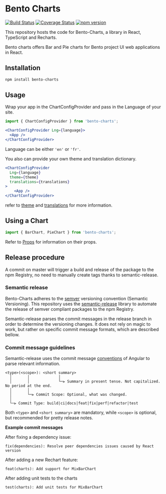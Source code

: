 # Bento Charts

[![Build Status](https://travis-ci.org/bento-platform/Bento-Charts.svg?branch=master)](https://travis-ci.org/bento-platform/Bento-Charts)
[![Coverage Status](https://coveralls.io/repos/github/bento-platform/Bento-Charts/badge.svg?branch=master)](https://coveralls.io/github/bento-platform/Bento-Charts?branch=master)
[![npm version](https://badge.fury.io/js/bento-charts.svg)](https://badge.fury.io/js/bento-charts)

This repository hosts the code for Bento-Charts, a library in React, TypeScript and Recharts.

Bento charts offers Bar and Pie charts for Bento project UI web applications in React.

## Installation

```bash
npm install bento-charts
```

## Usage
Wrap your app in the ChartConfigProvider and pass in the Language of your site.

```jsx
import { ChartConfigProvider } from 'bento-charts';
```

```jsx
<ChartConfigProvider Lng={language}>
  <App />
</ChartConfigProvider>
```
Language can be either `'en'` or `'fr'`.

You also can provide your own theme and translation dictionary.

```jsx
<ChartConfigProvider
  Lng={language}
  theme={theme}
  translations={translations}
>
    <App />
</ChartConfigProvider>
```
refer to [theme](https://github.com/bento-platform/Bento-Charts/blob/eee46541eec68e2dd7f62f8d786148480ce5105f/src/types/chartTypes.ts#L20) and [translations](https://github.com/bento-platform/Bento-Charts/blob/eee46541eec68e2dd7f62f8d786148480ce5105f/src/types/chartTypes.ts#L47) for more information.
## Using a Chart

```jsx
import { BarChart, PieChart } from 'bento-charts';
```
Refer to [Props](https://github.com/bento-platform/Bento-Charts/blob/eee46541eec68e2dd7f62f8d786148480ce5105f/src/types/chartTypes.ts#L51) for information on their props.

## Release procedure

A commit on master will trigger a build and release of the package to the npm Registry, no need to manually create tags thanks to semantic-release.


### Semantic release
Bento-Charts adheres to the [semver](https://semver.org/) versioning convention (Semantic Versioning). This repository uses the 
[semantic-release](https://github.com/semantic-release/semantic-release) library to automate the release of semver compliant packages to 
the npm Registry.

Semantic-release parses the commit messages in the release branch in order to determine the versioning changes. It does not rely on magic to work, but rather on specific commit message formats, which are described bellow.

### Commit message guidelines
Semantic-release uses the commit message [conventions](https://github.com/angular/angular/blob/main/CONTRIBUTING.md#-commit-message-format) of Angular to parse relevant information.

```
<type>(<scope>): <short summary>
  │       │             │
  │       │             └─⫸ Summary in present tense. Not capitalized. No period at the end.
  │       │
  │       └─⫸ Commit Scope: Optional, what was changed.
  │
  └─⫸ Commit Type: build|ci|docs|feat|fix|perf|refactor|test
```

Both `<type>` and `<short summary>` are mandatory, while `<scope>` is optional, but recommended for pretty release notes.

**Example commit messages**

After fixing a dependency issue:
```
fix(dependencies): Resolve peer dependencies issues caused by React version
```

After adding a new Rechart feature:
```
feat(charts): Add support for MixBarChart
```

After adding unit tests to the charts
```
test(charts): Add unit tests for MixBarChart
```